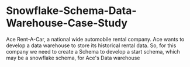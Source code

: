# Snowflake-Schema-Data-Warehouse-Case-Study
Ace Rent-A-Car, a national wide automobile rental company. Ace wants to develop a data warehouse to store its historical rental data. So, for this company we need to create a Schema to develop a start schema, which may be a snowflake schema, for Ace's Data warehouse
